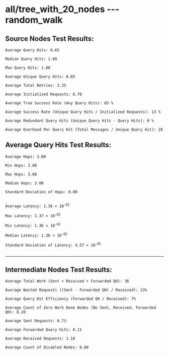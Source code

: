 # all/tree_with_20_nodes --- random_walk
## Source Nodes Test Results:
	Average Query Hits: 0.65

	Median Query Hits: 1.00

	Max Query Hits: 1.00

	Average Unique Query Hits: 0.65

	Average Total Retries: 3.35

	Average Initialized Requests: 6.70

	Average True Success Rate (Any Query Hits): 65 %

	Average Success Rate (Unique Query Hits / Initialized Requests): 13 %

	Average Redundant Query Hits (Unique Query Hits - Query Hits): 0 %

	Average Overhead Per Query Hit (Total Messages / Unique Query Hit): 28



## Average Query Hits Test Results:
<pre><code>Average Hops: 3.00

Min Hops: 3.00

Max Hops: 3.00

Median Hops: 3.00

Standard Deviation of Hops: 0.00


Average Latency: 1.36 × 10<sup>-02</sup>

Max Latency: 1.37 × 10<sup>-02</sup>

Min Latency: 1.36 × 10<sup>-02</sup>

Median Latency: 1.36 × 10<sup>-02</sup>

Standard Deviation of Latency: 4.57 × 10<sup>-05</sup>

</code></pre>

---------------------------------------------
## Intermediate Nodes Test Results:

	Average Total Work (Sent + Received + Forwarded QH): 36

	Average Wasted Requests ((Sent - Forwarded QH) / Received): 23%

	Average Query Hit Efficiency (Forwarded QH / Received): 7%

	Average Count of Zero Work Done Nodes (No Sent, Received, Forwarded QH): 8.20

	Average Sent Requests: 0.73

	Average Forwarded Query Hits: 0.11

	Average Received Requests: 1.18

	Average Count of Disabled Nodes: 0.00

